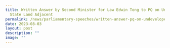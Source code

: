 ```yaml
---
title: Written Answer by Second Minister for Law Edwin Tong to PQ on Undeveloped
  State Land Adjacent
permalink: /news/parliamentary-speeches/written-answer-pq-on-undeveloped-state-land-adjacent/
date: 2023-08-03
layout: post
description: ""
image: ""
---
```

